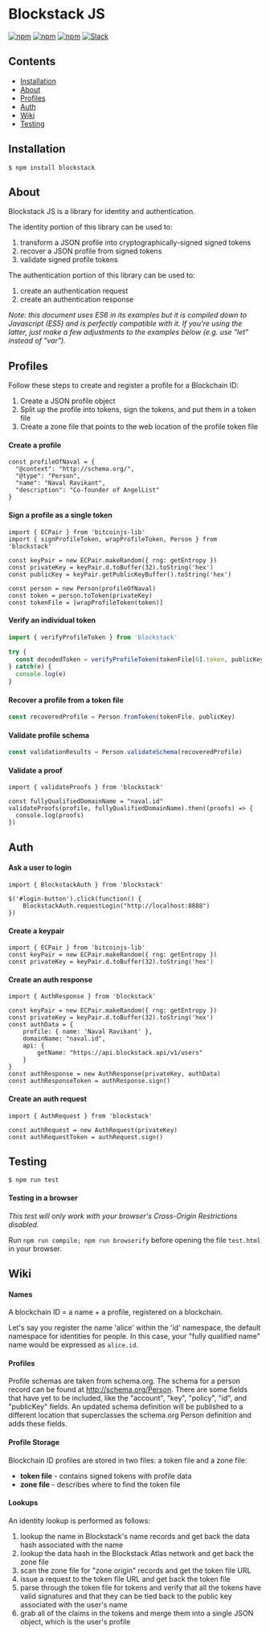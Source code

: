 # Blockstack JS

[![npm](https://img.shields.io/npm/l/blockstack.svg)](https://www.npmjs.com/package/blockstack)
[![npm](https://img.shields.io/npm/v/blockstack.svg)](https://www.npmjs.com/package/blockstack)
[![npm](https://img.shields.io/npm/dm/blockstack.svg)](https://www.npmjs.com/package/blockstack)
[![Slack](http://slack.blockstack.org/badge.svg)](http://slack.blockstack.org/)

## Contents

* [Installation](#installation)
* [About](#about)
* [Profiles](#profiles)
* [Auth](#auth)
* [Wiki](#wiki)
* [Testing](#testing)

## Installation

```
$ npm install blockstack
```

## About

Blockstack JS is a library for identity and authentication.

The identity portion of this library can be used to:

1. transform a JSON profile into cryptographically-signed signed tokens
1. recover a JSON profile from signed tokens
1. validate signed profile tokens

The authentication portion of this library can be used to:

1. create an authentication request
1. create an authentication response

*Note: this document uses ES6 in its examples but it is compiled down to Javascript (ES5) and is perfectly compatible with it. If you're using the latter, just make a few adjustments to the examples below (e.g. use "let" instead of "var").*

## Profiles

Follow these steps to create and register a profile for a Blockchain ID:

1. Create a JSON profile object
2. Split up the profile into tokens, sign the tokens, and put them in a token file
3. Create a zone file that points to the web location of the profile token file

#### Create a profile

```es6
const profileOfNaval = {
  "@context": "http://schema.org/",
  "@type": "Person",
  "name": "Naval Ravikant",
  "description": "Co-founder of AngelList"
}
```

#### Sign a profile as a single token

```es6
import { ECPair } from 'bitcoinjs-lib'
import { signProfileToken, wrapProfileToken, Person } from 'blockstack'

const keyPair = new ECPair.makeRandom({ rng: getEntropy })
const privateKey = keyPair.d.toBuffer(32).toString('hex')
const publicKey = keyPair.getPublicKeyBuffer().toString('hex')

const person = new Person(profileOfNaval)
const token = person.toToken(privateKey)
const tokenFile = [wrapProfileToken(token)]
```

#### Verify an individual token

```js
import { verifyProfileToken } from 'blockstack'

try {
  const decodedToken = verifyProfileToken(tokenFile[0].token, publicKey)
} catch(e) {
  console.log(e)
}
```

#### Recover a profile from a token file

```js
const recoveredProfile = Person.fromToken(tokenFile, publicKey)
```

#### Validate profile schema

```js
const validationResults = Person.validateSchema(recoveredProfile)
```

#### Validate a proof

```es6
import { validateProofs } from 'blockstack'

const fullyQualifiedDomainName = "naval.id"
validateProofs(profile, fullyQualifiedDomainName).then((proofs) => {
  console.log(proofs)
})
```

## Auth

#### Ask a user to login

```es6
import { BlockstackAuth } from 'blockstack'

$('#login-button').click(function() {
    BlockstackAuth.requestLogin("http://localhost:8888")
})
```

#### Create a keypair

```es6
import { ECPair } from 'bitcoinjs-lib'
const keyPair = new ECPair.makeRandom({ rng: getEntropy })
const privateKey = keyPair.d.toBuffer(32).toString('hex')
```

#### Create an auth response

```es6
import { AuthResponse } from 'blockstack'

const keyPair = new ECPair.makeRandom({ rng: getEntropy })
const privateKey = keyPair.d.toBuffer(32).toString('hex')
const authData = {
    profile: { name: 'Naval Ravikant' },
    domainName: "naval.id",
    api: {
        getName: "https://api.blockstack.api/v1/users"
    }
}
const authResponse = new AuthResponse(privateKey, authData)
const authResponseToken = authResponse.sign()
```

#### Create an auth request

```es6
import { AuthRequest } from 'blockstack'

const authRequest = new AuthRequest(privateKey)
const authRequestToken = authRequest.sign()
```

## Testing

```
$ npm run test
```

#### Testing in a browser

*This test will only work with your browser's Cross-Origin Restrictions disabled.*

Run `npm run compile; npm run browserify` before opening the file `test.html`
in your browser.

## Wiki

#### Names

A blockchain ID = a name + a profile, registered on a blockchain.

Let's say you register the name 'alice' within the 'id' namespace, the default namespace for identities for people. In this case, your "fully qualified name" name would be expressed as `alice.id`.

#### Profiles

Profile schemas are taken from schema.org. The schema for a person record can be found at http://schema.org/Person. There are some fields that have yet to be included, like the "account", "key", "policy", "id", and "publicKey" fields. An updated schema definition will be published to a different location that superclasses the schema.org Person definition and adds these fields.

#### Profile Storage

Blockchain ID profiles are stored in two files: a token file and a zone file:

+ **token file** - contains signed tokens with profile data
+ **zone file** - describes where to find the token file

#### Lookups

An identity lookup is performed as follows:

1. lookup the name in Blockstack's name records and get back the data hash associated with the name
2. lookup the data hash in the Blockstack Atlas network and get back the zone file
3. scan the zone file for "zone origin" records and get the token file URL
4. issue a request to the token file URL and get back the token file
5. parse through the token file for tokens and verify that all the tokens have valid signatures and that they can be tied back to the public key associated with the user's name
6. grab all of the claims in the tokens and merge them into a single JSON object, which is the user's profile
